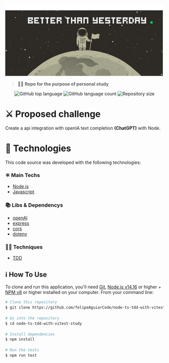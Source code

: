 <p align="center">
  <img src=".github/assets/header.png">
</p>

> 👨‍🚀 **Repo for the purpose of personal study**

<p align="center">
  <img alt="GitHub top language" src="https://img.shields.io/github/languages/top/felipeAguiarCode/node-ts-tdd-with-vitest-study.svg">

  <img alt="GitHub language count" src="https://img.shields.io/github/languages/count/felipeAguiarCode/node-ts-tdd-with-vitest-study.svg">

  <img alt="Repository size" src="https://img.shields.io/github/repo-size/felipeAguiarCode/node-ts-tdd-with-vitest-study.svg">
</p>

# ⚔️ Proposed challenge

Create a api integration with openIA text completion  **(ChatGPT)** with Node.

# 🚀 Technologies

This code source was developed with the following technologies:

### ⚛️ Main Techs

- [Node.js](https://nodejs.org/en/)
- [Javascript](https://www.typescriptlang.org/)

### 📚 Libs & Dependencys

- [openAI](https://npmjs.com/package/openai)
- [express](https://.npmjs.com/package/express)
- [cors](https://.npmjs.com/package/cors)
- [dotenv](https://.npmjs.com/package/dotenv)

### 🐱‍👤 Techniques

- [TDD](https://en.wikipedia.org/wiki/Test-driven_development)

## :information_source: How To Use

To clone and run this application, you'll need [Git](https://git-scm.com), [Node.js v14.16](https://nodejs.org/en/) or higher + [NPM v8](https://nodejs.org/en/) or higher installed on your computer. From your command line:

```bash
# Clone this repository
$ git clone https://github.com/felipeAguiarCode/node-ts-tdd-with-vitest-study

# Go into the repository
$ cd node-ts-tdd-with-vitest-study

# Install dependencies
$ npm install

# Run the tests
$ npm run test
```
